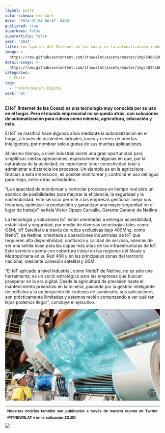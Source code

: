 ```yaml
---
layout: posts
color-schema: red-dark
date: '2024-01-04 08:47 -0400'
published: true
superNews: false
superArticle: false
year: '2024'
title: Los aportes del Internet de las cosas en la automatización industrial
image: >-
  https://raw.githubusercontent.com/itnewslat/assets/master/img/540x320/industria-AI-p.jpg
detail-image: >-
  https://raw.githubusercontent.com/itnewslat/assets/master/img/1024x680/industria-AI-g.jpg
categories:
  - Chile
tags:
  - Transformación Digital
week: '01'
---
```

**El IoT (Internet de las Cosas) es una tecnología muy conocida por su uso en el hogar. Pero el mundo empresarial no se queda atrás, con soluciones de automatización para rubros como minería, agricultura, educación y más.**

El IoT se masificó hace algunos años mediante la automatización en el hogar, a través de asistentes virtuales, luces y cierres de puertas inteligentes, por nombrar solo algunas de sus muchas aplicaciones.

Al mismo tiempo, a nivel industrial existe una gran oportunidad para simplificar ciertas operaciones, especialmente algunas en que, por la naturaleza de la actividad, es importante tener conectividad total y administrar a distancia los procesos. Un ejemplo es en la agricultura. Gracias a esta innovación, es posible monitorear y controlar el uso del agua para riego, entre otras actividades.

“La capacidad de monitorear y controlar procesos en tiempo real abre un abanico de posibilidades para mejorar la eficiencia, la seguridad y la sostenibilidad. Este servicio permite a las empresas gestionar mejor sus recursos, optimizar la producción y garantizar una mayor seguridad en el lugar de trabajo”, señala Víctor Opazo Carvallo, Gerente General de Netline.

La tecnología y soluciones IoT están orientadas a entregar accesibilidad, estabilidad y seguridad; por medio de diversas tecnologías tales como GSM, IoT Satelital o a través de redes exclusivas bajo 400Mhz, como NetIoT, de Netline, orientada a operaciones industriales de IoT que requieren alta disponibilidad, confianza y calidad de servicio, además de ser una sólida base para las capas más altas de las infraestructuras de IoT. Este servicio cuenta con cobertura inicial en las regiones del Maule y Metropolitana en su Red 400 y en las principales zonas del territorio nacional, mediante conexión satelital y GSM.

“El IoT aplicado a nivel industrial, como NetIoT de Netline, no es solo una herramienta; es un socio estratégico para las empresas que buscan prosperar en la era digital. Desde la agricultura de precisión hasta el mantenimiento predictivo en la minería, pasando por la gestión inteligente de edificios y la optimización de cadenas de suministro, sus aplicaciones son prácticamente ilimitadas y estamos recién comenzando a ver qué tan lejos podemos llegar”, concluye el ejecutivo.

![](https://raw.githubusercontent.com/itnewslat/assets/master/img/540x320/industria-AI-p.jpg)

<table style="height: 42px;" width="569">
<tbody>
<tr>
<td style="text-align: justify;"><sub><strong>Nuestras noticias también son publicadas a través de nuestra cuenta en Twitter <a href="https://twitter.com/itnewslat?lang=es">@ITNEWSLAT</a> y en la aplicación <a href="https://squidapp.co/en/">SQUID</a></strong></sub></td>
</tr>
</tbody>
</table>

<img src="https://tracker.metricool.com/c3po.jpg?hash=56f88a41e39ab42c063cc51676587a04"/>
